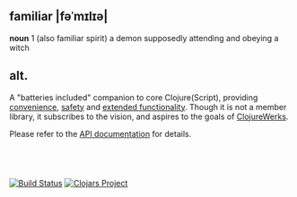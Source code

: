 ## familiar |fəˈmɪlɪə|
**noun**
1 (also familiar spirit) a demon supposedly attending and obeying a witch

## alt.

A "batteries included" companion to core Clojure(Script), providing
[convenience], [safety] and [extended functionality].  Though it is not a
member library, it subscribes to the vision, and aspires to the goals of
[ClojureWerks](http://clojurewerkz.org).

Please refer to the [API documentation](https://sinistral.github.io/familiar/)
for details.
## &nbsp;

[![Build Status](https://travis-ci.org/sinistral/familiar.svg?branch=master)](https://travis-ci.org/sinistral/familiar)
[![Clojars Project](https://img.shields.io/clojars/v/familiar.svg)](https://clojars.org/familiar)

[convenience]: https://sinistral.github.io/familiar/familiar.core.html#var-fmtstr
[safety]: https://sinistral.github.io/familiar/familiar.core.html#var-single
[extended functionality]: https://sinistral.github.io/familiar/familiar.test.html
